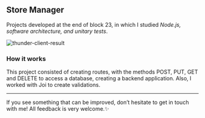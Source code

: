 ## Store Manager

Projects developed at the end of block 23, in which I studied _Node.js, software architecture, and unitary tests_.

![thunder-client-result](https://user-images.githubusercontent.com/99998543/189990778-b0fc5313-5815-4056-ab52-b781304d5fa4.png)

### How it works

This project consisted of creating routes, with the methods POST, PUT, GET and DELETE to access a database, creating a backend application. Also, I worked with Joi to create validations.

----------

If you see something that can be improved, don’t hesitate to get in touch with me! All feedback is very welcome.✨